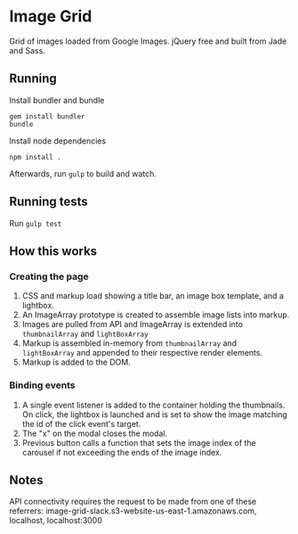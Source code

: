 # Image Grid

Grid of images loaded from Google Images. jQuery free and built from Jade and Sass.

## Running

Install bundler and bundle

    gem install bundler
    bundle

Install node dependencies

    npm install .

Afterwards, run `gulp` to build and watch.

## Running tests

Run `gulp test`

## How this works

### Creating the page

1. CSS and markup load showing a title bar, an image box template, and a
   lightbox.
2. An ImageArray prototype is created to assemble image lists into markup.
3. Images are pulled from API and ImageArray is extended into `thumbnailArray` and
   `lightBoxArray`
4. Markup is assembled in-memory from `thumbnailArray` and `lightBoxArray`
   and appended to their respective render elements.
5. Markup is added to the DOM.

### Binding events

1. A single event listener is added to the container holding the thumbnails.
   On click, the lightbox is launched and is set to show the image matching the
   id of the click event's target.
2. The "x" on the modal closes the modal.
3. Previous button calls a function that sets the image index of the carousel if
   not exceeding the ends of the image index.

## Notes

API connectivity requires the request to be made from one of these referrers:
image-grid-slack.s3-website-us-east-1.amazonaws.com, localhost, localhost:3000

